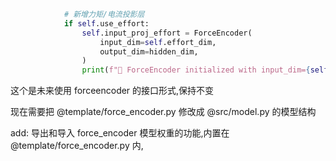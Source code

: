 
```py
            # 新增力矩/电流投影层
            if self.use_effort:
                self.input_proj_effort = ForceEncoder(
                    input_dim=self.effort_dim,
                    output_dim=hidden_dim,
                )
                print(f"🔧 ForceEncoder initialized with input_dim={self.effort_dim}, output_dim={hidden_dim}")
```               


这个是未来使用 forceencoder 的接口形式,保持不变

现在需要把 @template/force_encoder.py 修改成 @src/model.py 的模型结构

add: 导出和导入 force_encoder 模型权重的功能,内置在  @template/force_encoder.py 内,